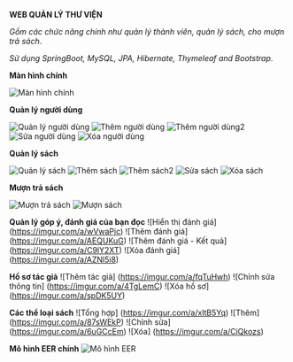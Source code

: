 **WEB QUẢN LÝ THƯ VIỆN**

_Gồm các chức năng chính như quản lý thành viên, quản lý sách, cho mượn trả sách_.

_Sử dụng SpringBoot, MySQL, JPA, Hibernate, Thymeleaf and Bootstrap_.

**Màn hình chính** 

![Màn hình chính](https://i.imgur.com/bDe4RK3.png)


**Quản lý người dùng**

![Quản lý người dùng](https://i.imgur.com/sze4zPc.png)
![Thêm người dùng](https://i.imgur.com/OMVJ8Gm.png)
![Thêm người dùng2](https://i.imgur.com/O0egiv2.png)
![Sửa người dùng](https://i.imgur.com/GK2FB08.png)
![Xóa người dùng](https://i.imgur.com/4h47aKY.png)

**Quản lý sách**

![Quản lý sách](https://i.imgur.com/4vOPkx6.png)
![Thêm sách](https://i.imgur.com/2YrFnwu.png) 
![Thêm sách2](https://i.imgur.com/H0E2IDu.png) 
![Sửa sách](https://i.imgur.com/Xllfgib.png)
![Xóa sách](https://i.imgur.com/HptuDjf.png)

**Mượn trả sách**

![Mượn trả sách](https://i.imgur.com/SCxwq2H.png)
![Mượn sách](https://i.imgur.com/w7KLreP.png) 

**Quản lý góp ý, đánh giá của bạn đọc**
![Hiển thị đánh giá] (https://imgur.com/a/wVwaPjc)
![Thêm đánh giá] (https://imgur.com/a/AEQUKuG)
![Thêm đánh giá - Kết quả] (https://imgur.com/a/C9lY2XT)
![Xóa đánh giá] (https://imgur.com/a/AZNl5i8)

**Hồ sơ tác giả**
![Thêm tác giả] (https://imgur.com/a/fqTuHwh)
![Chỉnh sửa thông tin] (https://imgur.com/a/4TgLemC)
![Xóa hồ sơ] (https://imgur.com/a/spDK5UY)

**Các thể loại sách**
![Tổng hợp] (https://imgur.com/a/xltB5Yq)
![Thêm] (https://imgur.com/a/87sWEkP)
![Chỉnh sửa] (https://imgur.com/a/6uGCcEm)
![Xóa] (https://imgur.com/a/CiQkozs)




**Mô hình EER chính**
![Mô hình EER](https://i.imgur.com/TYJ5cy3.png) 

